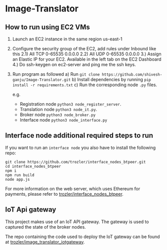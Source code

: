 # Image-Translator

## How to run using EC2 VMs

1. Launch an EC2 instance in the same region us-east-1

2. Configure the security group of the EC2, add rules under Inbound like this
   2.1) All TCP 0-65535 0.0.0.0
   2.2) All UDP 0-65535 0.0.0.0
   3.) Assign an Elastic IP for your EC2. Available in the left tab on the EC2 Dashboard
   4.) Do ssh-keygen on ec2-server and ping me the ssh keys.

3. Run program as followed
   a) Run `git clone https://github.com/shivesh-ganju/Image-Translator.git`
   b) Install dependencies by running `pip install -r requirements.txt`
   c) Run the corresponding node `.py` files.

   e.g.

   - Registration node `python3 node_register_server`.
   - Translation node `python3 node_it.py`.
   - Broker node `python3 node_broker.py`
   - Interface node `python3 node_interface.py`

## Interface node additional required steps to run

If you want to run an `interface node` you also have to install the following repo:

```
git clone https://github.com/trozler/interface_nodes_btpeer.git
cd interface_nodes_btpeer
npm i
npm run build
node app.js
```

For more information on the web server, which uses Ethereum for payments, please refer to [trozler/interface_nodes_btpeer](https://github.com/trozler/interface_nodes_btpeer.git).

## IoT Api gateway

This project makes use of an IoT API gateway. The gateway is used to captured the state of the broker nodes.

The repo containing the code used to deploy the IoT gateway can be found at [trozler/image_translator_iotgateway](https://github.com/trozler/image_translator_iotgateway).
